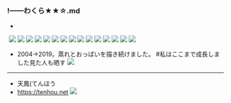 ### !——わくら★★☆.md
- 
![]()
![](https://pbs.twimg.com/media/ED_Wy33VAAEDHCq?format=jpg&name=4096x4096)
![](https://pbs.twimg.com/media/ED07ArHU4AAhv9j?format=jpg&name=4096x4096)
![](https://pbs.twimg.com/media/EDn1DcmU8AEwJYq?format=jpg&name=4096x4096)
![](https://pbs.twimg.com/media/EDcsOadUYAAzXIp?format=jpg&name=4096x4096)
![](https://pbs.twimg.com/media/EDGxHXFU0AEUmQl?format=jpg&name=4096x4096)
![](https://pbs.twimg.com/media/EDGxHYDVUAExu9J?format=jpg&name=4096x4096)
![](https://pbs.twimg.com/media/EA7YdcqU8AA4BOT?format=jpg&name=4096x4096)
![](https://pbs.twimg.com/media/D_g4MIBUEAE5Yfe?format=jpg&name=4096x4096)
![](https://pbs.twimg.com/media/D-w2Az4UIAAfIR-?format=jpg&name=4096x4096)
![](https://pbs.twimg.com/media/D-w2Az3UcAAJmuf?format=jpg&name=4096x4096)
![](https://pbs.twimg.com/media/D-ZBy6cUYAAzhoU?format=jpg&name=4096x4096)
![](https://pbs.twimg.com/media/D94RkPoVAAIRXCZ?format=jpg&name=4096x4096)
![](https://pbs.twimg.com/media/D9JcfTuVUAA1Dlv?format=jpg&name=4096x4096)
![](https://pbs.twimg.com/media/D7SqkkOWsAAVpRl?format=jpg&name=4096x4096)
![](https://pbs.twimg.com/media/D7GKH3WUYAAYDgz?format=jpg&name=4096x4096)
- 2004→2019。蒸れとおっぱいを描き続けました。
  #私はここまで成長しました見た人も晒す
![](https://pbs.twimg.com/media/EDSEq0vU4AAD6f-?format=png&name=4096x4096)
---
- 天鳳(てんほう
- https://tenhou.net
![](https://pbs.twimg.com/media/D8qz2guU0AUY0GY?format=jpg)
